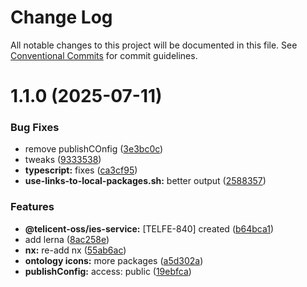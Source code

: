 # Change Log

All notable changes to this project will be documented in this file.
See [Conventional Commits](https://conventionalcommits.org) for commit guidelines.

# 1.1.0 (2025-07-11)


### Bug Fixes

* remove publishCOnfig ([3e3bc0c](https://github.com/telicent-oss/rdf-libraries/commit/3e3bc0cad63b696039b9eedab6bc189fd1874003))
* tweaks ([9333538](https://github.com/telicent-oss/rdf-libraries/commit/93335383565045120cf49680ff05f07bee110dec))
* **typescript:** fixes ([ca3cf95](https://github.com/telicent-oss/rdf-libraries/commit/ca3cf9509dcc13d8e4e2bffa8bef9cf7811bda97))
* **use-links-to-local-packages.sh:** better output ([2588357](https://github.com/telicent-oss/rdf-libraries/commit/258835775c86fa431296c975ca06202045678f44))


### Features

* **@telicent-oss/ies-service:** [TELFE-840] created ([b64bca1](https://github.com/telicent-oss/rdf-libraries/commit/b64bca1107475dc48d1c25211b8ff334285be458))
* add lerna ([8ac258e](https://github.com/telicent-oss/rdf-libraries/commit/8ac258e803833c044314d10a9369dd01ffe47fe7))
* **nx:** re-add nx ([55ab6ac](https://github.com/telicent-oss/rdf-libraries/commit/55ab6ac50d1f108cafe459c6a2860fdbfdb4732f))
* **ontology icons:** more packages ([a5d302a](https://github.com/telicent-oss/rdf-libraries/commit/a5d302ab358dcb4192de5fed1ecb20d4bef62fd0))
* **publishConfig:** access: public ([19ebfca](https://github.com/telicent-oss/rdf-libraries/commit/19ebfcae33b3e1936cc23fb498852603f13f9d5d))
